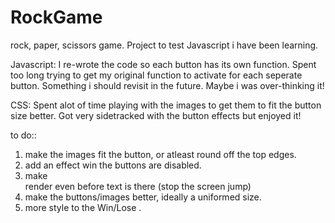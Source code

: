 # RockGame
rock, paper, scissors game.  Project to test Javascript i have been learning.

Javascript:
I re-wrote the code so each button has its own function.  Spent too long trying to get my original function to activate for each seperate button.  Something i should revisit in the future. Maybe i was over-thinking it!

CSS:
Spent alot of time playing with the images to get them to fit the button size better. Got very sidetracked with the button effects but enjoyed it! 

to do::
1) make the images fit the button, or atleast round off the top edges.
2) add an effect win the buttons are disabled.
3) make <div gameText> render even before text is there (stop the screen jump)
4) make the buttons/images better, ideally a uniformed size.
5) more style to the Win/Lose <box1>.